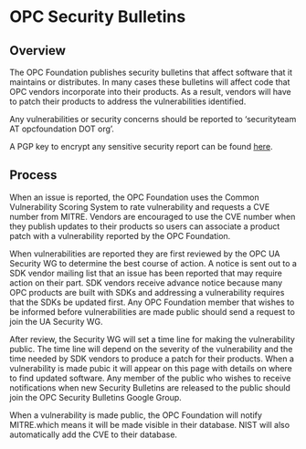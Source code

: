 # OPC Security Bulletins
## Overview
The OPC Foundation publishes security bulletins that affect software that it maintains or distributes. In many cases these bulletins will affect code that OPC vendors incorporate into their products. As a result, vendors will have to patch their products to address the vulnerabilities identified. 

Any vulnerabilities or security concerns should be reported to ‘securityteam AT opcfoundation DOT org’. 

A PGP key to encrypt any sensitive security report can be found [here](https://files.opcfoundation.org/SecurityBulletins/securityteam_public_key.txt).

## Process
When an issue is reported, the OPC Foundation uses the Common Vulnerability Scoring System to rate vulnerability and requests a CVE number from MITRE. Vendors are encouraged to use the CVE number when they publish updates to their products so users can associate a product patch with a vulnerability reported by the OPC Foundation. 

When vulnerabilities are reported they are first reviewed by the OPC UA Security WG to determine the best course of action. A notice is sent out to a SDK vendor mailing list that an issue has been reported that may require action on their part. SDK vendors receive advance notice because many OPC products are built with SDKs and addressing a vulnerability requires that the SDKs be updated first. Any OPC Foundation member that wishes to be informed before vulnerabilities are made public should send a request to join the UA Security WG. 

After review, the Security WG will set a time line for making the vulnerability public. The time line will depend on the severity of the vulnerability and the time needed by SDK vendors to produce a patch for their products. When a vulnerability is made pubic it will appear on this page with details on where to find updated software. Any member of the public who wishes to receive notifications when new Security Bulletins are released to the public should join the OPC Security Bulletins Google Group. 

When a vulnerability is made public, the OPC Foundation will notify MITRE.which means it will be made visible in their database. NIST will also automatically add the CVE to their database.
